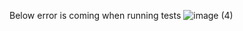 Below error is coming when running tests 
![image (4)](https://github.com/harishraut-Aut/Cypress-grep-issue/assets/74245017/2623ee76-96b0-4f0b-8b12-caeccebdeed5)
